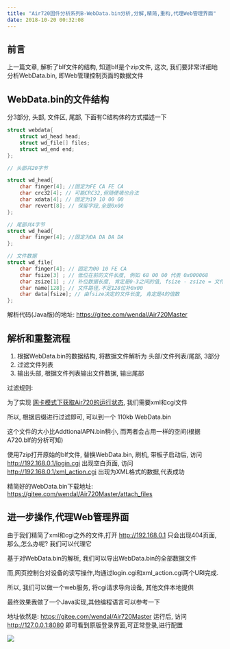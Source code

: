 ```yaml
---
title: "Air720固件分析系列B-WebData.bin分析,分解,精简,重构,代理Web管理界面"
date: 2018-10-20 00:32:08
---
```


## 前言

上一篇文章, 解析了blf文件的结构, 知道blf是个zip文件, 这次, 我们要非常详细地分析WebData.bin, 即Web管理控制页面的数据文件

## WebData.bin的文件结构

分3部分, 头部, 文件区, 尾部, 下面有C结构体的方式描述一下

```c
struct webdata{
    struct wd_head head;
    struct wd_file[] files;
    struct wd_end end;
};

// 头部共20字节

struct wd_head{
    char finger[4]; //固定为FE CA FE CA
    char crc32[4]; // 可能CRC32,但随便填也合法
    char xdata[4]; // 固定为19 10 00 00
    char revert[8]; // 保留字段,全是0x00
};

// 尾部共4字节
struct wd_head{
    char finger[4]; //固定为DA DA DA DA
};

// 文件数据
struct wd_file{
    char finger[4]; // 固定为00 10 FE CA
    char fsize[3] ; // 低位在前的文件长度, 例如 68 00 00 代表 0x000068
    char zsize[1] ; // 补位数据长度, 肯定是0-3之间的值, fsize - zsize = 文件内容的实际大小
    char name[128]; // 文件路径,不足128位补0x00
    char data[fsize]; // 由fsize决定的文件长度, 肯定是4的倍数
};


```

解析代码(Java版)的地址: https://gitee.com/wendal/Air720Master

## 解析和重整流程

1. 根据WebData.bin的数据结构, 将数据文件解析为 头部/文件列表/尾部, 3部分
2. 过滤文件列表
3. 输出头部, 根据文件列表输出文件数据, 输出尾部

过滤规则:

为了实现 [网卡模式下获取Air720的运行状态](http://oldask.openluat.com/article/94), 我们需要xml和cgi文件

所以, 根据后缀进行过滤即可, 可以到一个 110kb WebData.bin

这个文件的大小比AddtionalAPN.bin稍小, 而两者会占用一样的空间(根据A720.blf的分析可知)

使用7zip打开原始的blf文件, 替换WebData.bin, 刷机, 带板子启动后, 访问 http://192.168.0.1/login.cgi 出现空白页面, 访问 http://192.168.0.1/xml_action.cgi 出现为XML格式的数据,代表成功

精简好的WebData.bin下载地址: https://gitee.com/wendal/Air720Master/attach_files

## 进一步操作,代理Web管理界面

由于我们精简了xml和cgi之外的文件,打开 http://192.168.0.1 只会出现404页面, 那么,怎么办呢? 我们可以代理它

基于对WebData.bin的解析, 我们可以导出WebData.bin的全部数据文件

而,网页控制台对设备的读写操作,均通过login.cgi和xml_action.cgi两个URI完成.

所以, 我们可以做一个web服务, 将cgi请求导向设备, 其他文件本地提供

最终效果我做了一个Java实现,其他编程语言可以参考一下

地址依然是: https://gitee.com/wendal/Air720Master 运行后, 访问 http://127.0.0.1:8080 即可看到原版登录界面,可正常登录,进行配置

![](http://doc.openluat.com/api/static/editormd/php/../uploads/5_12749.jpg)
